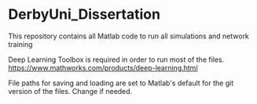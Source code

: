 # DerbyUni_Dissertation
This repository contains all Matlab code to run all simulations and network training

Deep Learning Toolbox is required in order to run most of the files. https://www.mathworks.com/products/deep-learning.html

File paths for saving and loading are set to Matlab's default for the git version of the files. Change if needed.
